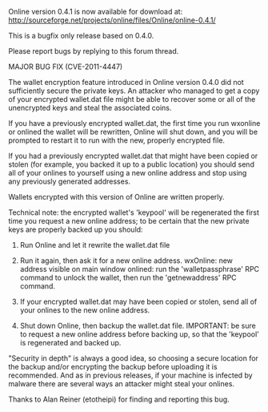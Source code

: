 Online version 0.4.1 is now available for download at:
http://sourceforge.net/projects/online/files/Online/online-0.4.1/

This is a bugfix only release based on 0.4.0.

Please report bugs by replying to this forum thread.

MAJOR BUG FIX  (CVE-2011-4447)

The wallet encryption feature introduced in Online version 0.4.0 did not sufficiently secure the private keys. An attacker who
managed to get a copy of your encrypted wallet.dat file might be able to recover some or all of the unencrypted keys and steal the
associated coins.

If you have a previously encrypted wallet.dat, the first time you run wxonline or onlined the wallet will be rewritten, Online will
shut down, and you will be prompted to restart it to run with the new, properly encrypted file.

If you had a previously encrypted wallet.dat that might have been copied or stolen (for example, you backed it up to a public
location) you should send all of your onlines to yourself using a new online address and stop using any previously generated addresses.

Wallets encrypted with this version of Online are written properly.

Technical note: the encrypted wallet's 'keypool' will be regenerated the first time you request a new online address; to be certain that the
new private keys are properly backed up you should:

1. Run Online and let it rewrite the wallet.dat file

2. Run it again, then ask it for a new online address.
wxOnline: new address visible on main window
onlined: run the 'walletpassphrase' RPC command to unlock the wallet,  then run the 'getnewaddress' RPC command.

3. If your encrypted wallet.dat may have been copied or stolen, send all of your onlines to the new online address.

4. Shut down Online, then backup the wallet.dat file.
IMPORTANT: be sure to request a new online address before backing up, so that the 'keypool' is regenerated and backed up.

"Security in depth" is always a good idea, so choosing a secure location for the backup and/or encrypting the backup before uploading it is recommended. And as in previous releases, if your machine is infected by malware there are several ways an attacker might steal your onlines.

Thanks to Alan Reiner (etotheipi) for finding and reporting this bug.
